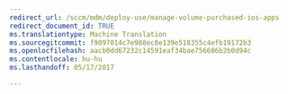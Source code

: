 ```yaml
---
redirect_url: /sccm/mdm/deploy-use/manage-volume-purchased-ios-apps
redirect_document_id: TRUE
ms.translationtype: Machine Translation
ms.sourcegitcommit: f9097014c7e988ec8e139e518355c4efb19172b3
ms.openlocfilehash: aacb0dd67232c14591eaf34bae756686b2b0d94c
ms.contentlocale: hu-hu
ms.lasthandoff: 05/17/2017

---
```


